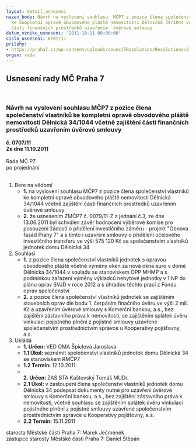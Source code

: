 ```yaml
---
layout: detail_usneseni
nazev_bodu: Návrh na vyslovení souhlasu  MČP7 z pozice člena společenství vlastníků
  ke kompletní opravě obvodového pláště nemovitosti Dělnická 34/1044 včetně zajištění
  části finančních prostředků uzavřením  úvěrové smlouvy
datum_vzniku_usneseni: '2011-10-11 00:00:00'
cislo_usneseni: 0707/11
prilohy:
- https://praha7.cz/wp-content/uploads/councilResolution/Resolutions/21318/47-11-vybrani_uchazeci_2011.pdf
organ: rada
---
```

<div id="ucUsn_pList" class="usn">
	<span><h2>Usnesení rady MČ Praha 7 </h2>
<br></span><div class="standBody">
<span><h3>Návrh na vyslovení souhlasu  MČP7 z pozice člena společenství vlastníků ke kompletní opravě obvodového pláště nemovitosti Dělnická 34/1044 včetně zajištění části finančních prostředků uzavřením  úvěrové smlouvy</h3></span><div class="center">
		<strong>č. 0707/11</strong><br>
	</div>
<div class="center">
		<strong>Ze dne 11.10.2011</strong><br><br>
	</div>Rada MČ P7<br> po projednání<br><br><ol>
<li>Bere na vědomí<ul>
<li>
<strong>1.</strong> na vyslovení souhlasu  MČP7 z pozice člena společenství vlastníků ke kompletní opravě obvodového pláště nemovitosti Dělnická 34/1044 včetně zajištění části finančních prostředků uzavřením  úvěrové smlouvy</li>
<li>
<strong>2.</strong> že usnesením ZMČP7 č. 0079/11-Z z jednání č.3, ze dne 13.06.2011  byl schválen závěr hodnocení výběrové komise pro posouzení žádostí o přidělení investičního záměru - projekt "Obnova fasád Prahy 7" a s tímto i uzavření smlouvy o přidělení účelového investičního transferu ve výši 575 120 Kč se společenstvím vlastníků jednotek domu Dělnická 34</li>
</ul>
</li>
<li>Souhlasí<ul>
<li>
<strong>1.</strong> z pozice člena společenství vlastníků jednotek  s opravou obvodového pláště včetně výměny oken za nová okna euro v domě Dělnická 34/1044 v souladu se stanoviskem OPP MHMP a s podmínkou zařazení výměny výkladců nebytové jednotky v 1.NP do plánu oprav SVJD v roce 2012 a s úhradou těchto prací z Fondu oprav společenství</li>
<li>
<strong>2.</strong> z pozice člena společenství vlastníků jednotek se zajištěním stavebních oprav dle bodu 1. čerpáním finačního úvěru  ve výši 2 mil. Kč a uzavřením úvěrové smlouvy s Komerční bankou, a.s., bez  zajištění zástavního práva k nemovitosti,  se zajištěním splátek úvěru  vinkulací pojistného plnění z pojistné smlouvy uzavřené společenstvím prostřednictvím správce u Kooperativy pojišťovny, a.s.    </li>
</ul>
</li>
<li>Ukládá<ul>
<li>
<strong>1. Určen: </strong>VED OMA Špiclová Jaroslava</li>
<li>
<strong>1.1 Úkol: </strong>seznámit  společenství vlastníků jednotek domu Dělnická 34  se stanoviskem RMČP7 </li>
<li>
<strong>1.2 Termín: </strong>12.10.2011</li>
<li>
<strong><br>2. Určen: </strong>ZAS STA Kaštovský Tomáš MUDr.</li>
<li>
<strong>2.1 Úkol: </strong>v zastoupení člena společenství vlastníků jednotek domu Dělnická 34  podepsat dokumenty nutné pro uzavření úvěrové smlouvy s Komerční bankou, a.s., bez  zajištění zástavního práva k nemovitosti,  včetně souhlasu se zajištěním splátek úvěru  vinkulací pojistného plnění z pojistné smlouvy uzavřené společenstvím prostřednictvím správce u Kooperativy pojišťovny, a.s. </li>
<li>
<strong>2.2 Termín: </strong>15.11.2011</li>
</ul>
</li>
</ol>starosta Městské části Praha 7: Marek Ječmének<br>zástupce starosty Městské části Praha 7: Daniel Štěpán 
</div>
</div>